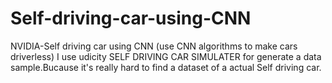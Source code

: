 # Self-driving-car-using-CNN
NVIDIA-Self driving car using CNN (use CNN algorithms to make cars driverless)
I use udicity SELF DRIVING CAR SIMULATER for generate a data sample.Bucause it's really hard to find a dataset of a actual Self driving car.
